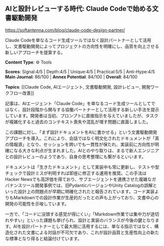 ## AIと設計レビューする時代: Claude Codeで始める文書駆動開発

https://softantenna.com/blog/claude-code-design-partner/

Claude Codeを単なるコード生成ツールではなく設計パートナーとして活用し、文書駆動開発によってプロジェクトの方向性を明確にし、品質を向上させる新しいアプローチを提案する。

**Content Type**: ⚙️ Tools

**Scores**: Signal:4/5 | Depth:4/5 | Unique:4/5 | Practical:5/5 | Anti-Hype:4/5
**Main Journal**: 86/100 | **Annex Potential**: 84/100 | **Overall**: 84/100

**Topics**: [[Claude Code, AIエージェント, 文書駆動開発, 設計レビュー, 開発ワークフロー改善]]

記事は、AIエージェント「Claude Code」を単なるコード生成ツールとしてではなく、設計段階から関与する協働パートナーとして活用する新しい手法を提示しています。開発者は当初、プロンプトに直接指示を与えていましたが、タスクが複雑化すると過去のコンテキスト喪失や混乱が増す問題に直面しました。

この課題に対し、「まず設計ドキュメントをAIに書かせる」という文書駆動開発アプローチを導入。これにより、会話ではなく明文化されたドキュメントが「真の情報源」となり、セッションを跨いでも一貫性が保たれ、実装前に方向性が明確になる大きな利点が生まれました。AIとのやり取りは、まるで新人エンジニアとの設計レビューのようであり、自身の思考整理にも繋がるといいます。

ドキュメントは「生きたドキュメント」として実装中も常に更新し、テストや型チェックで設計ミスが判明すれば即座に修正する運用を推奨。この手法はHacker Newsでも高評価を得ており、サブエージェントを連携させた複雑なガバナンスツール開発事例では、旧PydanticバージョンやUnity Catalogの誤解といった設計上の問題点が早期に明確化されたと報告されています。コード実装よりもMarkdownでの設計作業が生産的だったとの声も上がっており、文書中心の開発の可能性を示唆しています。

一方で、「コードに没頭する感覚が得にくい」「Markdown作業では集中力が途切れやすい」といった課題も挙げられ、設計と実装のバランスが今後の鍵となります。AIを設計パートナーとして最大限に活用するには、単なる指示ではなく、構造化された文書による対話が不可欠であり、これが設計品質と生産性向上の新たな標準となり得ると結論付けています。